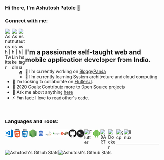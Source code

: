 ### Hi there, I'm Ashutosh Patole 👋
### Connect with me:
[<img align="left" alt="Ashutosh | Twitter" width="22px" src="https://cdn.jsdelivr.net/npm/simple-icons@v3/icons/twitter.svg" />][twitter]
[<img align="left" alt="Ashutosh | LinkedIn" width="22px" src="https://cdn.jsdelivr.net/npm/simple-icons@v3/icons/linkedin.svg" />][linkedin]
[<img align="left" alt="Ashutosh | Instagram" width="22px" src="https://cdn.jsdelivr.net/npm/simple-icons@v3/icons/instagram.svg" />][instagram]
<br /><br />
## I'm a passionate self-taught web and mobile application developer from India.
- 🔭 I’m currently working on [BloggyPanda](https://www.bloggypanda.com)
- 🌱 I’m currently learning System architecture and cloud computing
- 👯 I’m looking to collaborate on [FlutterUI](https://github.com/AshutoshPatole/FlutterUI.git).
- 🥅 2020 Goals: Contribute more to Open Source projects
- 💬 Ask me about anything [here](https://github.com/AshutoshPatole/ashutoshpatole/issues)
- ⚡ Fun fact: I love to read other's code.



<br />

### Languages and Tools:

[<img align="left" alt="Visual Studio Code" width="26px" src="https://raw.githubusercontent.com/github/explore/80688e429a7d4ef2fca1e82350fe8e3517d3494d/topics/visual-studio-code/visual-studio-code.png" />][linkedin]
[<img align="left" alt="HTML5" width="26px" src="https://raw.githubusercontent.com/github/explore/80688e429a7d4ef2fca1e82350fe8e3517d3494d/topics/html/html.png" />][linkedin]
[<img align="left" alt="CSS3" width="26px" src="https://raw.githubusercontent.com/github/explore/80688e429a7d4ef2fca1e82350fe8e3517d3494d/topics/css/css.png" />][linkedin]
[<img align="left" alt="Node.js" width="26px" src="https://raw.githubusercontent.com/github/explore/80688e429a7d4ef2fca1e82350fe8e3517d3494d/topics/nodejs/nodejs.png" />][linkedin]
[<img align="left" alt="SQL" width="26px" src="https://raw.githubusercontent.com/github/explore/80688e429a7d4ef2fca1e82350fe8e3517d3494d/topics/sql/sql.png" />][linkedin]
[<img align="left" alt="MySQL" width="26px" src="https://raw.githubusercontent.com/github/explore/80688e429a7d4ef2fca1e82350fe8e3517d3494d/topics/mysql/mysql.png" />][linkedin]
[<img align="left" alt="MongoDB" width="26px" src="https://raw.githubusercontent.com/github/explore/80688e429a7d4ef2fca1e82350fe8e3517d3494d/topics/mongodb/mongodb.png" />][linkedin]
[<img align="left" alt="Git" width="26px" src="https://raw.githubusercontent.com/github/explore/80688e429a7d4ef2fca1e82350fe8e3517d3494d/topics/git/git.png" />][linkedin]
[<img align="left" alt="GitHub" width="26px" src="https://raw.githubusercontent.com/github/explore/78df643247d429f6cc873026c0622819ad797942/topics/github/github.png" />][linkedin]
[<img align="left" alt="Terminal" width="26px" src="https://raw.githubusercontent.com/github/explore/80688e429a7d4ef2fca1e82350fe8e3517d3494d/topics/terminal/terminal.png" />][linkedin]
[<img align="left" alt="Flutter" width="26px" src="https://avatars1.githubusercontent.com/u/14101776?s=200&v=4" />][linkedin]
[<img align="left" alt="Android" width="26px" src="https://raw.githubusercontent.com/github/explore/80688e429a7d4ef2fca1e82350fe8e3517d3494d/topics/android/android.png" />][linkedin]
[<img align="left" alt="DART" width="26px" src="https://avatars0.githubusercontent.com/u/1609975?s=280&v=4" />][linkedin]
<img align="left" alt="Docker" width="26px" src="https://www.docker.com/sites/default/files/d8/2019-07/Moby-logo.png" />
[<img align="left" alt="gcp" width="26px" src="https://www.pinpng.com/pngs/m/61-610992_gcp-logo-cloud-google-cloud-logo-svg-hd.png" />][linkedin]
[<img align="left" alt="linux" width="26px" src="https://upload.wikimedia.org/wikipedia/commons/thumb/3/35/Tux.svg/1200px-Tux.svg.png" />][linkedin]



<br />
<br />

---

<img align="left" alt="Ashutosh's Github Stats" src="https://github-readme-stats.vercel.app/api?username=AshutoshPatole&show_icons=true&include_all_commits=true&hide_border=true&theme=radical&count_private=true" />


<img align="left" alt="Ashutosh's Github Stats" src="https://github-readme-stats.vercel.app/api/top-langs/?username=AshutoshPatole&layout=compact&theme=radical" />

[website]: https://www.bloggypanda.com
[twitter]: https://twitter.com/AshutoshPatole7
[instagram]: https://www.instagram.com/127.0.0.1_______
[linkedin]: https://www.linkedin.com/in/ashutosh-patole-13a233192/
